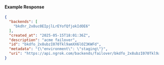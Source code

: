 <!-- Code generated for API Clients. DO NOT EDIT. -->

#### Example Response

```json
{
  "backends": [
    "bkdhr_2x8uc0EIpjlLrEYofQfjokIdOE6"
  ],
  "created_at": "2025-05-15T18:01:36Z",
  "description": "acme failover",
  "id": "bkdfo_2x8ubzI070Tkl9amXX6lOZ3KWFd",
  "metadata": "{\"environment\": \"staging\"}",
  "uri": "https://api.ngrok.com/backends/failover/bkdfo_2x8ubzI070Tkl9amXX6lOZ3KWFd"
}
```
